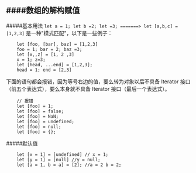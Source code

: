 ####数组的解构赋值
---
#####基本用法
```let a = 1; let b =2; let =3; =======> let [a,b,c] = [1,2,3]```
是一种"模式匹配"，以下是一些例子：
```
    let [foo, [bar], baz] = [1,2,3]
    foo = 1; bar = 2; baz =3;
    let [x,,z] = [1, 2 ,3]
    x = 1; z=3;
    let [head, ...end] = [1,2,3];
    head = 1; end = [2,3]
```

下面的语句都会报错，因为等号右边的值，要么转为对象以后不具备 Iterator 接口（前五个表达式），要么本身就不具备 Iterator 接口（最后一个表达式）。
```
    // 报错
    let [foo] = 1;
    let [foo] = false;
    let [foo] = NaN;
    let [foo] = undefined;
    let [foo] = null;
    let [foo] = {};
```
#####默认值
```
    let [x = 1] = [undefined] // x = 1;
    let [y = 1] = [null] //y = null;
    let [a = 1, b = a] = [2]; //a = 2 b = 2;